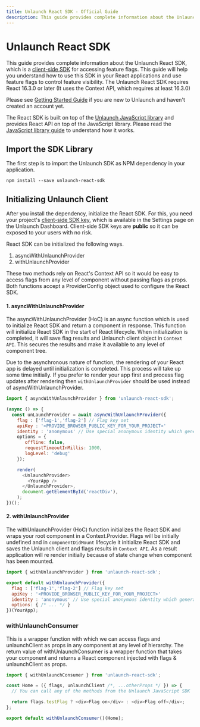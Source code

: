 ```yaml
---
title: Unlaunch React SDK - Official Guide
description: This guide provides complete information about the Unlaunch React SDK
---
```

# Unlaunch React SDK

This guide provides complete information about the Unlaunch React SDK, which is a [client-side SDK](client-vs-server-side-sdks) for accessing feature flags. This guide will help you understand how to use this SDK in your React applications and use feature flags to control feature visibility. The Unlaunch React SDK requires React 16.3.0 or later (It uses the Context API, which requires at least 16.3.0)

Please see [Getting Started Guide](../getting-started/index) if you are new to Unlaunch and haven't created an account yet.

The React SDK is built on top of the [Unlaunch JavaScript library](javascript-library) and provides React API on top of the JavaScript library. Please read the [JavaScript library guide](javascript-library) to understand how it works.

## Import the SDK Library

The first step is to import the Unlaunch SDK as NPM dependency in your application. 

```xml
npm install --save unlaunch-react-sdk
```
## Initializing Unlaunch Client

After you install the dependency, initialize the React SDK. For this, you need your project's [client-side SDK key](sdk-keys), which is available in the Settings page on the Unlaunch Dashboard. Client-side SDK keys are **public** so it can be exposed to your users with no risk.

React SDK can be initialized the following ways.
 1. asyncWithUnlaunchProvider
 2. withUnlaunchProvider

These two methods rely on React's Context API so it would be easy to access flags from any level of component without passing flags as props. Both functions accept a ProviderConfig object used to configure the React SDK.

#### 1. asyncWithUnlaunchProvider

The asyncWithUnlaunchProvider (HoC) is an async function which is used to initialize React SDK and return a component in response. This function will initialize React SDK in the start of React lifecycle. When initialization is completed, it will save flag results and Unlaunch client object in `Context API`. This secures the results and make it available to any level of component tree.  

Due to the asynchronous nature of function, the rendering of your React app is delayed until initialization is completed. This process will take up some time initially. If you prefer to render your app first and process flag updates after rendering then `withUnlaunchProvider` should be used instead of asyncWithUnlaunchProvider.

```javascript
import { asyncWithUnlaunchProvider } from 'unlaunch-react-sdk';

(async () => {
  const unLaunchProvider = await asyncWithUnlaunchProvider({
    flag : ['flag-1','flag-2'] // Flag key set
    apiKey : '<PROVIDE_BROWSER_PUBLIC_KEY_FOR_YOUR_PROJECT>'
    identity : 'anonymous' // Use special anonymous identity which generates a unique UUID
    options = {
       offline: false,         
       requestTimeoutInMillis: 1000,
       logLevel: 'debug'  
    });

    render(
      <UnlaunchProvider>
        <YourApp />
      </UnlaunchProvider>,
      document.getElementById('reactDiv'),
    );
})();

```

#### 2. withUnlaunchProvider

The withUnlaunchProvider (HoC) function initializes the React SDK and wraps your root component in a Context.Provider. Flags will be initially undefined and in `componentDidMount` lifecycle it initialize React SDK and saves the Unlaunch client and flags results in `Context API`. As a result application will re render initially because of state change when component has been mounted.

```javascript
import { withUnlaunchProvider } from 'unlaunch-react-sdk';

export default withUnlaunchProvider({
  flag : ['flag-1','flag-2'] // Flag key set
  apiKey : '<PROVIDE_BROWSER_PUBLIC_KEY_FOR_YOUR_PROJECT>'
  identity : 'anonymous' // Use special anonymous identity which generates a unique UUID
  options: { /* ... */ }
})(YourApp);

```
### withUnlaunchConsumer

This is a wrapper function with which we can access flags and unlaunchClient as props in any component at any level of hierarchy. The return value of withUnlaunchConsumer is a wrapper function that takes your component and returns a React component injected with flags & unlaunchClient as props.

```js
import { withUnlaunchConsumer } from 'unlaunch-react-sdk';

const Home = ({ flags, unlaunchClient /*, ...otherProps */ }) => {
  // You can call any of the methods from the Unlaunch JavaScript SDK

  return flags.testFlag ? <div>Flag on</div> : <div>Flag off</div>;
};

export default withUnlaunchConsumer()(Home);

```
